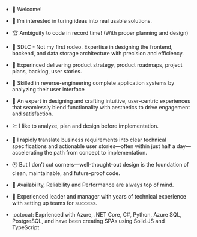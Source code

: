 - 👋 Welcome!

- 👀 I’m interested in turing ideas into real usable solutions.
- :trophy: Ambiguity to code in record time! (With proper planning and design)
- :rocket: SDLC - Not my first rodeo. Expertise in designing the frontend, backend, and data storage architecture with precision and efficiency.
- :battery: Experinced delivering product strategy, product roadmaps, project plans, backlog, user stories.
- :high_brightness: Skilled in reverse-engineering complete application systems by analyzing their user interface
- :city_sunrise: An expert in designing and crafting intuitive, user-centric experiences that seamlessly blend functionality with aesthetics to drive engagement and satisfaction.
- :chart: I like to analyze, plan and design before implementation.
- :bullettrain_front: I rapidly translate business requirements into clear technical specifications and actionable user stories—often within just half a day—accelerating the path from concept to implementation.
- :clock10: But I don’t cut corners—well-thought-out design is the foundation of clean, maintainable, and future-proof code.
- :checkered_flag: Availability, Reliability and Performance are always top of mind.
- :ferris_wheel: Experienced leader and manager with years of technical experience with setting up teams for success.
- :octocat: Exprienced with Azure, .NET Core, C#, Python, Azure SQL, PostgreSQL, and have been creating SPAs using Solid.JS and TypeScript  


<!---
optimizet1/optimizet1 is a ✨ special ✨ repository because its `README.md` (this file) appears on your GitHub profile.
You can click the Preview link to take a look at your changes.
--->
